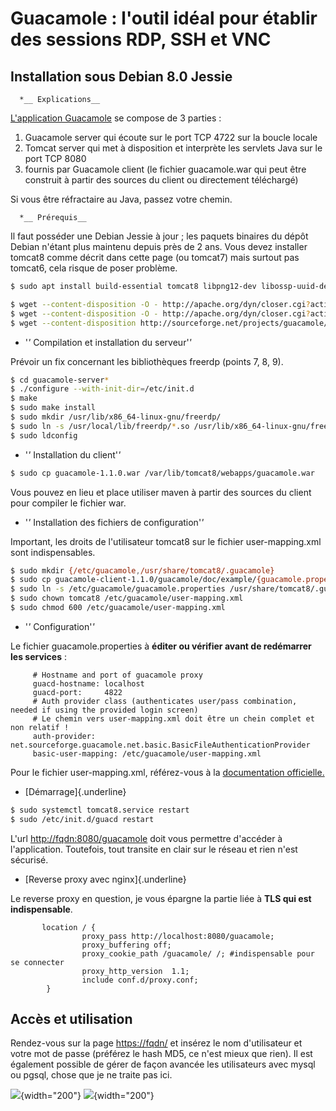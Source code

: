 # Guacamole : l'outil idéal pour établir des sessions RDP, SSH et VNC

## Installation sous Debian 8.0 Jessie

      *__ Explications__

[L'application Guacamole](http://guac-dev.org/) se compose de 3 parties
:

1.  Guacamole server qui écoute sur le port TCP 4722 sur la boucle
    locale
2.  Tomcat server qui met à disposition et interprète les servlets Java
    sur le port TCP 8080
3.  fournis par Guacamole client (le fichier guacamole.war qui peut être
    construit à partir des sources du client ou directement téléchargé)

Si vous être réfractaire au Java, passez votre chemin.

      *__ Prérequis__

Il faut posséder une Debian Jessie à jour ; les paquets binaires du
dépôt Debian n'étant plus maintenu depuis près de 2 ans. Vous devez
installer tomcat8 comme décrit dans cette page (ou tomcat7) mais surtout
pas tomcat6, cela risque de poser problème.

``` bash
$ sudo apt install build-essential tomcat8 libpng12-dev libossp-uuid-dev libpulse-dev libcairo2-dev libssl-dev libvncserver-dev libvorbis-dev libtelnet-dev libssh2-1-dev libpango1.0-dev libfreerdp-dev
```

``` bash
$ wget --content-disposition -O - http://apache.org/dyn/closer.cgi?action=download&filename=guacamole/1.1.0/source/guacamole-client-1.1.0.tar.gz | tar xfvz -
$ wget --content-disposition -O - http://apache.org/dyn/closer.cgi?action=download&filename=guacamole/1.1.0/source/guacamole-server-1.1.0.tar.gz | tar xfvz -
$ wget --content-disposition http://sourceforge.net/projects/guacamole/files/current/binary/guacamole-1.1.0.war/download
```

-   '_'_ Compilation et installation du serveur'_'_

Prévoir un fix concernant les bibliothèques freerdp (points 7, 8, 9).

``` bash
$ cd guacamole-server*
$ ./configure --with-init-dir=/etc/init.d
$ make
$ sudo make install
$ sudo mkdir /usr/lib/x86_64-linux-gnu/freerdp/
$ sudo ln -s /usr/local/lib/freerdp/*.so /usr/lib/x86_64-linux-gnu/freerdp/
$ sudo ldconfig
```

-   '_'_ Installation du client'_'_

``` bash
$ sudo cp guacamole-1.1.0.war /var/lib/tomcat8/webapps/guacamole.war
```

Vous pouvez en lieu et place utiliser maven à partir des sources du
client pour compiler le fichier war.

-   '_'_ Installation des fichiers de configuration'_'_

Important, les droits de l'utilisateur tomcat8 sur le fichier
user-mapping.xml sont indispensables.

``` bash
$ sudo mkdir {/etc/guacamole,/usr/share/tomcat8/.guacamole}
$ sudo cp guacamole-client-1.1.0/guacamole/doc/example/{guacamole.properties,user-mapping.xml} /etc/guacamole/
$ sudo ln -s /etc/guacamole/guacamole.properties /usr/share/tomcat8/.guacamole/guacamole.properties
$ sudo chown tomcat8 /etc/guacamole/user-mapping.xml
$ sudo chmod 600 /etc/guacamole/user-mapping.xml
```

-   '_'_ Configuration'_'_

Le fichier guacamole.properties à **éditer ou vérifier avant de
redémarrer les services** :

         # Hostname and port of guacamole proxy
         guacd-hostname: localhost
         guacd-port:     4822
         # Auth provider class (authenticates user/pass combination, needed if using the provided login screen)
         # Le chemin vers user-mapping.xml doit être un chein complet et non relatif !
         auth-provider: net.sourceforge.guacamole.net.basic.BasicFileAuthenticationProvider
         basic-user-mapping: /etc/guacamole/user-mapping.xml

Pour le fichier user-mapping.xml, référez-vous à la [documentation
officielle.](http://guac-dev.org/doc/0.9.1/gug/configuring-guacamole.html)

-   [Démarrage]{.underline}

``` bash
$ sudo systemctl tomcat8.service restart
$ sudo /etc/init.d/guacd restart
```

L'url <http://fqdn:8080/guacamole> doit vous permettre d'accéder à
l'application. Toutefois, tout transite en clair sur le réseau et rien
n'est sécurisé.

-   [Reverse proxy avec nginx]{.underline}

Le reverse proxy en question, je vous épargne la partie liée à **TLS qui
est indispensable**.

``` nginx
       location / {
                proxy_pass http://localhost:8080/guacamole;
                proxy_buffering off;
                proxy_cookie_path /guacamole/ /; #indispensable pour se connecter
                proxy_http_version  1.1;
                include conf.d/proxy.conf;
        }
```

## Accès et utilisation

Rendez-vous sur la page <https://fqdn/> et insérez le nom d'utilisateur
et votre mot de passe (préférez le hash MD5, ce n'est mieux que rien).
Il est également possible de gérer de façon avancée les utilisateurs
avec mysql ou pgsql, chose que je ne traite pas ici.

![](/guacchose.png){width="200"} ![](/guaclogin.png){width="200"}
